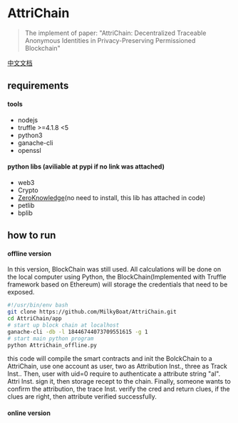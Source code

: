 # AttriChain
> The implement of paper: "AttriChain: Decentralized Traceable Anonymous Identities in Privacy-Preserving Permissioned Blockchain"

[中文文档](README.cn.md)

## requirements
#### tools
* nodejs
* truffle >=4.1.8 <5
* python3
* ganache-cli
* openssl

#### python libs (aviliable at pypi if no link was attached)
* web3
* Crypto
* [ZeroKnowledge](https://github.com/anudit/zkpython)(no need to install, this lib has attached in code)
* petlib
* bplib

## how to run

#### offline version

In this version, BlockChain was still used. All calculations will be done on the local computer using Python, the BlockChain(Implemented with Truffle framework based on Ethereum) will storage the credentials that need to be exposed.

```bash
#!/usr/bin/env bash
git clone https://github.com/MilkyBoat/AttriChain.git
cd AttriChain/app
# start up block chain at localhost
ganache-cli -db -l 18446744073709551615 -g 1
# start main python program
python AttriChain_offline.py
```

this code will compile the smart contracts and init the BolckChain to a AttriChain, use one account as user, two as Attribution Inst., three as Track Inst.. Then, user with uid=0 require to authenticate a attribute string "al". Attri Inst. sign it, then storage recept to the chain. Finally, someone wants to confirm the attribution, the trace Inst. verify the cred and return clues, if the clues are right, then attribute verified successfully.

#### online version





